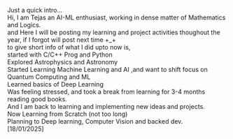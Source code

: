 Just a quick intro...    
Hi, I am Tejas an AI-ML enthusiast, working in dense matter of Mathematics and Logics.       
and Here I will be posting my learning and project activities thoughout the year, if I forgot will post next time +_+    
to give short info of what I did upto now is,    
started with C/C++ Prog and Python    
Explored Astrophysics and Astronomy   
Started Learning Machine Learning and AI ,and want to shift focus on Quantum Computing and ML    
Learned basics of Deep Learning   
Was feeling stressed, and took a break from learning for 3-4 months reading good books.  
And I am back to learning and implementing new ideas and projects.   
Now Learning from Scratch (not too long)   
Planning to Deep learning, Computer Vision and backed dev.    
[18/01/2025]
